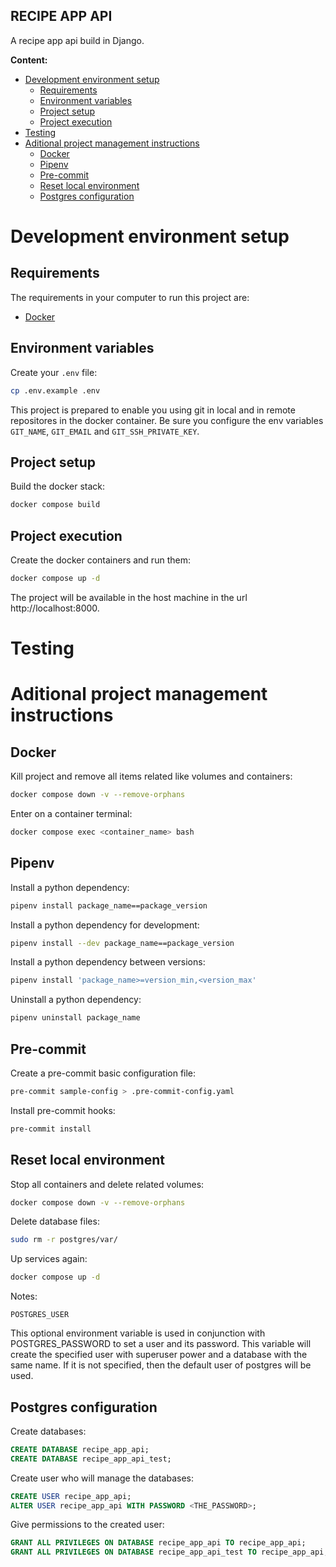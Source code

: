 **RECIPE APP API**
---

A recipe app api build in Django.

**Content:**

- [Development environment setup](#development-environment-setup)
  - [Requirements](#requirements)
  - [Environment variables](#environment-variables)
  - [Project setup](#project-setup)
  - [Project execution](#project-execution)
- [Testing](#testing)
- [Aditional project management instructions](#aditional-project-management-instructions)
  - [Docker](#docker)
  - [Pipenv](#pipenv)
  - [Pre-commit](#pre-commit)
  - [Reset local environment](#reset-local-environment)
  - [Postgres configuration](#postgres-configuration)

# Development environment setup

## Requirements

The requirements in your computer to run this project are:

- [Docker](https://docs.docker.com/desktop/install/mac-install/)

## Environment variables

Create your `.env` file:

```bash
cp .env.example .env
```

This project is prepared to enable you using git in local and in remote
repositores in the docker container. Be sure you configure the env variables
`GIT_NAME`, `GIT_EMAIL` and `GIT_SSH_PRIVATE_KEY`.

## Project setup

Build the docker stack:

```bash
docker compose build
```

## Project execution

Create the docker containers and run them:

```bash
docker compose up -d
```

The project will be available in the host machine in the url http://localhost:8000.

# Testing

# Aditional project management instructions

## Docker

Kill project and remove all items related like volumes and containers:

```bash
docker compose down -v --remove-orphans
```

Enter on a container terminal:

```bash
docker compose exec <container_name> bash
```

## Pipenv

Install a python dependency:

```bash
pipenv install package_name==package_version
```

Install a python dependency for development:

```bash
pipenv install --dev package_name==package_version
```

Install a python dependency between versions:

```bash
pipenv install 'package_name>=version_min,<version_max'
```

Uninstall a python dependency:

```bash
pipenv uninstall package_name
```

## Pre-commit

Create a pre-commit basic configuration file:

```bash
pre-commit sample-config > .pre-commit-config.yaml
```

Install pre-commit hooks:

```bash
pre-commit install
```

## Reset local environment

Stop all containers and delete related volumes:

```bash
docker compose down -v --remove-orphans
```

Delete database files:

```bash
sudo rm -r postgres/var/
```

Up services again:

```bash
docker compose up -d
```

Notes:

```POSTGRES_USER```

This optional environment variable is used in conjunction with POSTGRES_PASSWORD to set a user and its password. This variable will create the specified user with superuser power and a database with the same name. If it is not specified, then the default user of postgres will be used.

## Postgres configuration

Create databases:

```sql
CREATE DATABASE recipe_app_api;
CREATE DATABASE recipe_app_api_test;
```

Create user who will manage the databases:

```sql
CREATE USER recipe_app_api;
ALTER USER recipe_app_api WITH PASSWORD <THE_PASSWORD>;
```

Give permissions to the created user:

```sql
GRANT ALL PRIVILEGES ON DATABASE recipe_app_api TO recipe_app_api;
GRANT ALL PRIVILEGES ON DATABASE recipe_app_api_test TO recipe_app_api;
```
